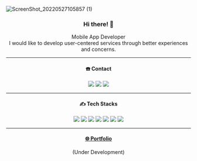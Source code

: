 ![ScreenShot_20220527105857 (1)](https://user-images.githubusercontent.com/83802425/170613551-c53bd015-f84d-4217-9d17-01feb3f910dd.png)

<div align=center>

### Hi there! 👋
Mobile App Developer</br>
I would like to develop user-centered services through better experiences and concerns.

<hr>

#### <div align=center>☎️ Contact</div>
<a href="https://instagram.com/parrottkim_/"><img src="https://img.shields.io/badge/Instagram-E4405F?style=for-the-badge&logo=Instagram&logoColor=white"/></a>
<a href="https://www.linkedin.com/in/parrott-kim-40701823b/"><img src="https://img.shields.io/badge/LinkedIn-0A66C2?style=for-the-badge&logo=LinkedIn&logoColor=white"/></a>
<a href="mailto:parrottkim21@gmail.com"><img src="https://img.shields.io/badge/Gmail-EA4335?style=for-the-badge&logo=Gmail&logoColor=white"/></a>

<hr>

#### ✍️ Tech Stacks
<img src="https://img.shields.io/badge/Flutter-02569B?style=for-the-badge&logo=Flutter&logoColor=white"/>
<img src="https://img.shields.io/badge/Dart-0175C2?style=for-the-badge&logo=Dart&logoColor=white"/>
<img src="https://img.shields.io/badge/Javascript-F7DF1E?style=for-the-badge&logo=Javascript&logoColor=black"/>
<img src="https://img.shields.io/badge/C Sharp-239120?style=for-the-badge&logo=C Sharp&logoColor=white"/>
<img src="https://img.shields.io/badge/Firebase-FFCA28?style=for-the-badge&logo=Firebase&logoColor=black"/>
<img src="https://img.shields.io/badge/Google Cloud-4285F4?style=for-the-badge&logo=Google Cloud&logoColor=white"/>
<img src="https://img.shields.io/badge/Node.js-339933?style=for-the-badge&logo=Node.js&logoColor=white"/>

<hr>

#### [🌐 Portfolio](https://parrottkim.github.io) 
(Under Development)

</div>

<!--![Anurag's GitHub stats](https://github-readme-stats.vercel.app/api?username=ParrottKim)
[![Top Langs](https://github-readme-stats.vercel.app/api/top-langs/?username=ParrottKim&layout=compact&hide=javascript)](https://github.com/ParrottKim)-->
